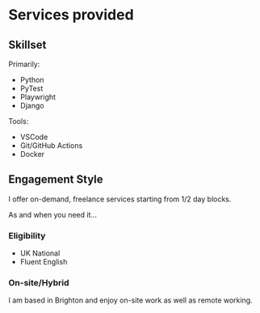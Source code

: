 # Services provided

## Skillset

Primarily:

- Python
- PyTest
- Playwright
- Django

Tools:

- VSCode
- Git/GitHub Actions
- Docker

## Engagement Style

I offer on-demand, freelance services starting from 1/2 day blocks.

As and when you need it...

### Eligibility

- UK National
- Fluent English

### On-site/Hybrid

I am based in Brighton and enjoy on-site work as well as remote working.